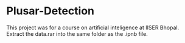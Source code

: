 # Plusar-Detection

This project was for a course on artificial inteligence at IISER Bhopal.
Extract the data.rar into the same folder as the .ipnb file.
